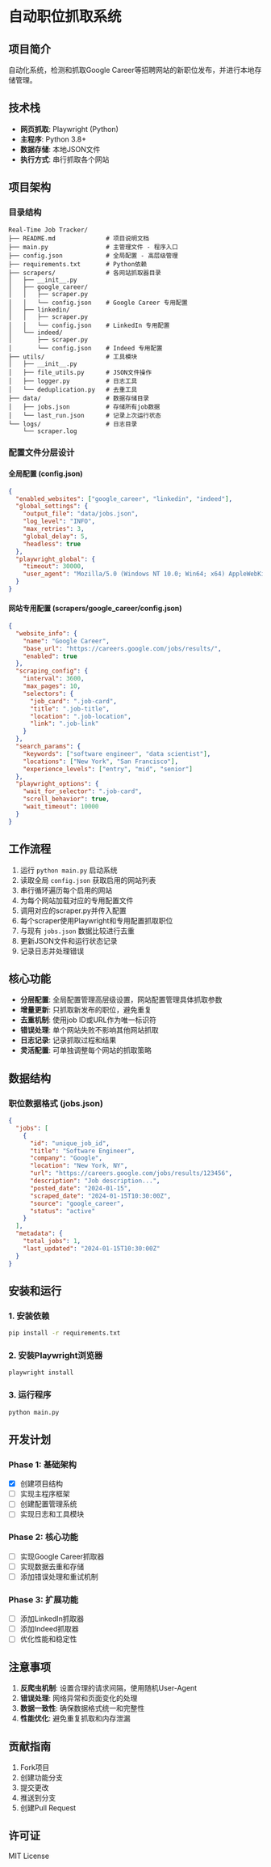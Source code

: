 # 自动职位抓取系统

## 项目简介
自动化系统，检测和抓取Google Career等招聘网站的新职位发布，并进行本地存储管理。

## 技术栈
- **网页抓取**: Playwright (Python)
- **主程序**: Python 3.8+
- **数据存储**: 本地JSON文件
- **执行方式**: 串行抓取各个网站

## 项目架构

### 目录结构
```
Real-Time Job Tracker/
├── README.md              # 项目说明文档
├── main.py                # 主管理文件 - 程序入口
├── config.json            # 全局配置 - 高层级管理
├── requirements.txt       # Python依赖
├── scrapers/              # 各网站抓取器目录
│   ├── __init__.py
│   ├── google_career/
│   │   ├── scraper.py
│   │   └── config.json    # Google Career 专用配置
│   ├── linkedin/
│   │   ├── scraper.py
│   │   └── config.json    # LinkedIn 专用配置
│   └── indeed/
│       ├── scraper.py
│       └── config.json    # Indeed 专用配置
├── utils/                 # 工具模块
│   ├── __init__.py
│   ├── file_utils.py      # JSON文件操作
│   ├── logger.py          # 日志工具
│   └── deduplication.py   # 去重工具
├── data/                  # 数据存储目录
│   ├── jobs.json          # 存储所有job数据
│   └── last_run.json      # 记录上次运行状态
└── logs/                  # 日志目录
    └── scraper.log
```

### 配置文件分层设计

#### 全局配置 (config.json)
```json
{
  "enabled_websites": ["google_career", "linkedin", "indeed"],
  "global_settings": {
    "output_file": "data/jobs.json",
    "log_level": "INFO",
    "max_retries": 3,
    "global_delay": 5,
    "headless": true
  },
  "playwright_global": {
    "timeout": 30000,
    "user_agent": "Mozilla/5.0 (Windows NT 10.0; Win64; x64) AppleWebKit/537.36"
  }
}
```

#### 网站专用配置 (scrapers/google_career/config.json)
```json
{
  "website_info": {
    "name": "Google Career",
    "base_url": "https://careers.google.com/jobs/results/",
    "enabled": true
  },
  "scraping_config": {
    "interval": 3600,
    "max_pages": 10,
    "selectors": {
      "job_card": ".job-card",
      "title": ".job-title",
      "location": ".job-location",
      "link": ".job-link"
    }
  },
  "search_params": {
    "keywords": ["software engineer", "data scientist"],
    "locations": ["New York", "San Francisco"],
    "experience_levels": ["entry", "mid", "senior"]
  },
  "playwright_options": {
    "wait_for_selector": ".job-card",
    "scroll_behavior": true,
    "wait_timeout": 10000
  }
}
```

## 工作流程

1. 运行 `python main.py` 启动系统
2. 读取全局 `config.json` 获取启用的网站列表
3. 串行循环遍历每个启用的网站
4. 为每个网站加载对应的专用配置文件
5. 调用对应的scraper.py并传入配置
6. 每个scraper使用Playwright和专用配置抓取职位
7. 与现有 `jobs.json` 数据比较进行去重
8. 更新JSON文件和运行状态记录
9. 记录日志并处理错误

## 核心功能

- **分层配置**: 全局配置管理高层级设置，网站配置管理具体抓取参数
- **增量更新**: 只抓取新发布的职位，避免重复
- **去重机制**: 使用job ID或URL作为唯一标识符
- **错误处理**: 单个网站失败不影响其他网站抓取
- **日志记录**: 记录抓取过程和结果
- **灵活配置**: 可单独调整每个网站的抓取策略

## 数据结构

### 职位数据格式 (jobs.json)
```json
{
  "jobs": [
    {
      "id": "unique_job_id",
      "title": "Software Engineer",
      "company": "Google",
      "location": "New York, NY",
      "url": "https://careers.google.com/jobs/results/123456",
      "description": "Job description...",
      "posted_date": "2024-01-15",
      "scraped_date": "2024-01-15T10:30:00Z",
      "source": "google_career",
      "status": "active"
    }
  ],
  "metadata": {
    "total_jobs": 1,
    "last_updated": "2024-01-15T10:30:00Z"
  }
}
```

## 安装和运行

### 1. 安装依赖
```bash
pip install -r requirements.txt
```

### 2. 安装Playwright浏览器
```bash
playwright install
```

### 3. 运行程序
```bash
python main.py
```

## 开发计划

### Phase 1: 基础架构
- [x] 创建项目结构
- [ ] 实现主程序框架
- [ ] 创建配置管理系统
- [ ] 实现日志和工具模块

### Phase 2: 核心功能
- [ ] 实现Google Career抓取器
- [ ] 实现数据去重和存储
- [ ] 添加错误处理和重试机制

### Phase 3: 扩展功能
- [ ] 添加LinkedIn抓取器
- [ ] 添加Indeed抓取器
- [ ] 优化性能和稳定性

## 注意事项

1. **反爬虫机制**: 设置合理的请求间隔，使用随机User-Agent
2. **错误处理**: 网络异常和页面变化的处理
3. **数据一致性**: 确保数据格式统一和完整性
4. **性能优化**: 避免重复抓取和内存泄漏

## 贡献指南

1. Fork项目
2. 创建功能分支
3. 提交更改
4. 推送到分支
5. 创建Pull Request

## 许可证

MIT License